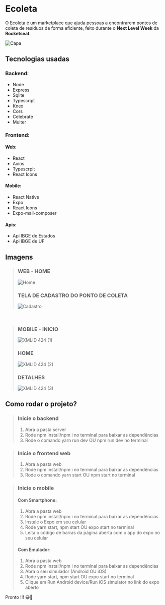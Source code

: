 # Ecoleta
O Ecoleta é um marketplace que ajuda pessoas a encontrarem pontos de coleta de resíduos de forma eficiente, feito durante o **Next Level Week** da **Rocketseat**.

![Capa](https://user-images.githubusercontent.com/56945282/84440559-1e9a6a80-ac32-11ea-856f-742f04af86ab.png)

## Tecnologias usadas <br>
### Backend: <br>
* Node <br>
* Express <br>
* Sqlite <br>
* Typescript <br>
* Knex <br>
* Cors <br>
* Celebrate <br>
* Multer <br>


### Frontend: 
#### Web: 
* React <br>
* Axios <br>
* Typescrpit <br>
* React Icons <br>

#### Mobile: 
* React Native <br>
* Expo <br>
* React Icons <br>
* Expo-mail-composer <br>

#### Apis: 
* Api IBGE de Estados <br>
* Api IBGE de UF

## Imagens
> ### WEB - HOME
> ![Home](https://user-images.githubusercontent.com/56945282/84449050-30850900-ac44-11ea-960d-fda8b32f6ac4.png)
> ### TELA DE CADASTRO DO PONTO DE COLETA
> ![Cadastro](https://user-images.githubusercontent.com/56945282/84449122-5f02e400-ac44-11ea-961e-85afd665dac4.png)
<br> 

> ### MOBILE - INICIO
> ![XMLID 424 (1)](https://user-images.githubusercontent.com/56945282/84449547-a0e05a00-ac45-11ea-8333-1aa3599b8771.png)
> ### HOME 
> ![XMLID 424 (2)](https://user-images.githubusercontent.com/56945282/84449663-f7e62f00-ac45-11ea-806f-b1b670583945.png)
> ### DETALHES
> ![XMLID 424 (3)](https://user-images.githubusercontent.com/56945282/84449840-70e58680-ac46-11ea-9c9b-1691e76b191f.png)


## Como rodar o projeto?
> ### Inicie o backend
> 1. Abra a pasta server
> 2. Rode npm install/npm i no terminal para baixar as dependências
> 3. Rode o comando yarn run dev OU npm run dev no terminal

> ### Inicie o frontend web 
> 1. Abra a pasta web 
> 2. Rode npm install/npm i no terminal para baixar as dependências
> 3. Rode o comando yarn start OU npm start no terminal

> ### Inicie o mobile
> #### Com Smartphone: 
> 1. Abra a pasta web
> 2. Rode npm install/npm i no terminal para baixar as dependências
> 3. Instale o Expo em seu celular 
> 4. Rode yarn start, npm start OU expo start no terminal
> 5. Leita o código de barras da página aberta com o app do expo no seu celular
>
> #### Com Emulador: 
> 1. Abra a pasta web
> 2. Rode npm install/npm i no terminal para baixar as dependências
> 3. Abra o seu simulador (Android OU iOS)
> 4. Rode yarn start, npm start OU expo start no terminal
> 5. Clique em Run Android device/Run iOS simulator no link do expo aberto

Pronto !!! 😀🎉

